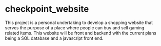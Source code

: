 # checkpoint_website
This project is a personal undertaking to develop a shopping website that serves the purpose of a place where people can buy and sell gaming related items. This website will be front and backend with the current plans being a SQL database and a javascript front end. 
